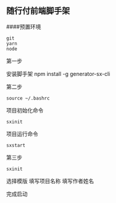 ## 随行付前端脚手架

####预置环境
```
git
yarn
node
```

第一步

安装脚手架 npm install -g generator-sx-cli

第二步

```
source ~/.bashrc
```
项目初始化命令
```
sxinit
```


项目运行命令
```
sxstart
```



第三步
```
sxinit
```

选择模版
填写项目名称
填写作者姓名

完成启动

